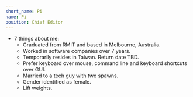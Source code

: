 ```yaml
---
short_name: Pi
name: Pi
position: Chief Editor
---
```

* 7 things about me:
    * Graduated from RMIT and based in Melbourne, Australia.
    * Worked in software companies over 7 years.
    * Temporarily resides in Taiwan. Return date TBD.
    * Prefer keyboard over mouse, command line and keyboard shortcuts over GUI.
    * Married to a tech guy with two spawns.
    * Gender identified as female.
    * Lift weights.
